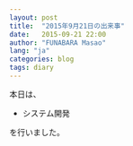 ```yaml
---
layout: post
title:  "2015年9月21日の出来事"
date:   2015-09-21 22:00
author: "FUNABARA Masao"
lang: "ja"
categories: blog
tags: diary
---
```


本日は、

* システム開発

を行いました。
